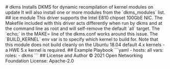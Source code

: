 <!--
SPDX-FileCopyrightText: © 2021 Open Networking Foundation <support@opennetworking.org>
SPDX-License-Identifier: Apache-2.0
--!>
# dkms

Installs DKMS for dynamic recompilation of kernel modules on update

It will also install one or more modules from the `dkms_modules` list.

## ice module

This driver supports the Intel E810 chipset 100GbE NIC.

The Makefile included with this driver acts differently when run by dkms and at
the command line as root and will self-remove the default `all` target. The
`echo;` in the MAKE= line of the dkms.conf works around this issue.

The `BUILD_KERNEL` env var is to specify which kernel to build for.

Note that this module does not build cleanly on the Ubuntu 18.04 default 4.x
kernels - a HWE 5.x kernel is required.

## Example Playbook

```yaml
- hosts: all
  vars:
  roles:
    - dkms
```

## License and Author

© 2021 Open Networking Foundation <support@opennetworking.org>

License: Apache-2.0
